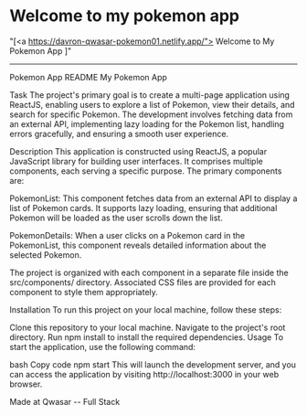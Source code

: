 # Welcome to my pokemon app

"[<a https://davron-qwasar-pokemon01.netlify.app/"> Welcome to My Pokemon App </a>]"

---

Pokemon App README
My Pokemon App

Task
The project's primary goal is to create a multi-page application using ReactJS, enabling users to explore a list of Pokemon, view their details, and search for specific Pokemon. The development involves fetching data from an external API, implementing lazy loading for the Pokemon list, handling errors gracefully, and ensuring a smooth user experience.

Description
This application is constructed using ReactJS, a popular JavaScript library for building user interfaces. It comprises multiple components, each serving a specific purpose. The primary components are:

PokemonList: This component fetches data from an external API to display a list of Pokemon cards. It supports lazy loading, ensuring that additional Pokemon will be loaded as the user scrolls down the list.

PokemonDetails: When a user clicks on a Pokemon card in the PokemonList, this component reveals detailed information about the selected Pokemon.

The project is organized with each component in a separate file inside the src/components/ directory. Associated CSS files are provided for each component to style them appropriately.

Installation
To run this project on your local machine, follow these steps:

Clone this repository to your local machine.
Navigate to the project's root directory.
Run npm install to install the required dependencies.
Usage
To start the application, use the following command:

bash
Copy code
npm start
This will launch the development server, and you can access the application by visiting http://localhost:3000 in your web browser.

Made at Qwasar -- Full Stack
